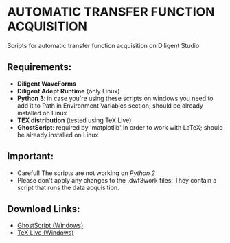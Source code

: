 # AUTOMATIC TRANSFER FUNCTION ACQUISITION
Scripts for automatic transfer function acquisition on Diligent Studio

## Requirements:
* __Diligent WaveForms__
* __Diligent Adept Runtime__ (only Linux)
* __Python 3__: in case you're using these scripts on windows you need to add it to Path in Environment Variables section; should be already installed on Linux
* __TEX distribution__ (tested using TeX Live)
* __GhostScript__: required by 'matplotlib' in order to work with LaTeX; should be already installed on Linux


## Important:
* Careful! The scripts are not working on _Python 2_
* Please don't apply any changes to the .dwf3work files! They contain a script that runs the data acquisition.


## Download Links:
* [GhostScript (Windows)](https://ghostscript.com/download/gsdnld.html)
* [TeX Live (Windows)](https://tug.org/texlive/acquire-netinstall.html)